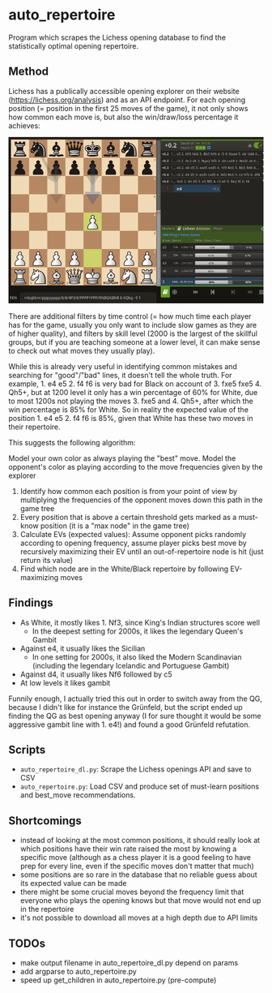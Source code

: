 # auto_repertoire

Program which scrapes the Lichess opening database to find the statistically
optimal opening repertoire.



## Method

Lichess has a publically accessible opening explorer on their website
(https://lichess.org/analysis) and as an API endpoint. For each opening
position (= position in the first 25 moves of the game), it not only shows
how common each move is, but also the win/draw/loss percentage it achieves:

![](./lichess_opening_explorer.png)

There are additional filters by time control (= how much time each player
has for the game, usually you only want to include slow games as they are
of higher quality), and filters by skill level (2000 is the largest of the
skillful groups, but if you are teaching someone at a lower level, it can
make sense to check out what moves they usually play).

While this is already very useful in identifying common mistakes and searching
for "good"/"bad" lines, it doesn't tell the whole truth. For example, 1. e4 e5
2. f4 f6 is very bad for Black on account of 3. fxe5 fxe5 4. Qh5+, but at 1200
level it only has a win percentage of 60% for White, due to most 1200s not
playing the moves 3. fxe5 and 4. Qh5+, after which the win percentage is 85%
for White. So in reality the expected value of the position 1. e4 e5 2. f4 f6
is 85%, given that White has these two moves in their repertoire.



This suggests the following algorithm:

Model your own color as always playing the "best" move. Model the opponent's
color as playing according to the move frequencies given by the explorer

1. Identify how common each position is from your point of view by multiplying
    the frequencies of the opponent moves down this path in the game tree
2. Every position that is above a certain threshold gets marked as a must-know
    position (it is a "max node" in the game tree)
3. Calculate EVs (expected values): Assume opponent picks randomly according to
    opening frequency, assume player picks best move by recursively maximizing
    their EV until an out-of-repertoire node is hit (just return its value)
4. Find which node are in the White/Black repertoire by following EV-maximizing
    moves



## Findings

- As White, it mostly likes 1. Nf3, since King's Indian structures score well
    - In the deepest setting for 2000s, it likes the legendary Queen's Gambit
- Against e4, it usually likes the Sicilian
    - In one setting for 2000s, it also liked the Modern Scandinavian
    (including the legendary Icelandic and Portuguese Gambit)
- Against d4, it usually likes Nf6 followed by c5
- At low levels it likes gambit

Funnily enough, I actually tried this out in order to switch away from the QG,
because I didn't like for instance the Grünfeld, but the script ended up finding
the QG as best opening anyway (I for sure thought it would be some aggressive
gambit line with 1. e4!) and found a good Grünfeld refutation.



## Scripts

- `auto_repertoire_dl.py`: Scrape the Lichess openings API and save to CSV
- `auto_repertoire.py`: Load CSV and produce set of must-learn positions
    and best_move recommendations.



## Shortcomings

- instead of looking at the most common positions, it should really look at
    which positions have their win rate raised the most by knowing a specific
    move (although as a chess player it is a good feeling to have prep for
    every line, even if the specific moves don't matter that much)
- some positions are so rare in the database that no reliable guess about
    its expected value can be made
- there might be some crucial moves beyond the frequency limit that everyone who
    plays the opening knows but that move would not end up in the repertoire
- it's not possible to download all moves at a high depth due to API limits



## TODOs

- make output filename in auto_repertoire_dl.py depend on params
- add argparse to auto_repertoire.py
- speed up get_children in auto_repertoire.py (pre-compute)
